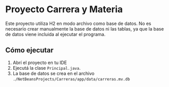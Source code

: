 # Proyecto Carrera y Materia

Este proyecto utiliza H2 en modo archivo como base de datos. No es necesario crear manualmente la base de datos ni las tablas, ya que la base de datos viene incluida al ejecutar el programa.

## Cómo ejecutar

1. Abrí el proyecto en tu IDE
2. Ejecutá la clase `Principal.java`.
3. La base de datos se crea en el archivo `./NetBeansProjects/Carreras/app/data/carreras.mv.db` 
